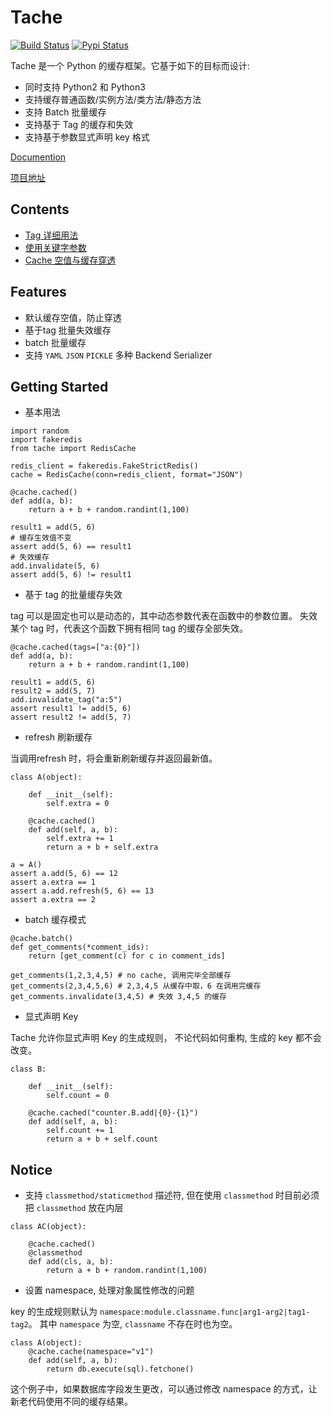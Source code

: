 # Tache
[![Build Status](https://travis-ci.org/zhihu/tache.svg?branch=master)](https://travis-ci.org/zhihu/tache)
[![Pypi Status](https://img.shields.io/pypi/v/tache.svg)](https://pypi.python.org/pypi/tache)

Tache 是一个 Python 的缓存框架。它基于如下的目标而设计:

* 同时支持 Python2 和 Python3
* 支持缓存普通函数/实例方法/类方法/静态方法
* 支持 Batch 批量缓存
* 支持基于 Tag 的缓存和失效
* 支持基于参数显式声明 key 格式

 [Documention](http://zhihu.github.io/tache)
 
 [项目地址](https://github.com/zhihu/tache)


Contents
---------
* [Tag 详细用法](advance_tag.md)
* [使用关键字参数](use_kwargs.md)
* [Cache 空值与缓存穿透](cache_null_and_miss.md)


## Features

* 默认缓存空值，防止穿透
* 基于tag 批量失效缓存
* batch 批量缓存
* 支持 `YAML` `JSON` `PICKLE` 多种 Backend Serializer

## Getting Started

* 基本用法

```
import random
import fakeredis
from tache import RedisCache

redis_client = fakeredis.FakeStrictRedis()
cache = RedisCache(conn=redis_client, format="JSON")

@cache.cached()
def add(a, b):
    return a + b + random.randint(1,100)

result1 = add(5, 6)
# 缓存生效值不变
assert add(5, 6) == result1
# 失效缓存
add.invalidate(5, 6)
assert add(5, 6) != result1
```

* 基于 tag 的批量缓存失效

tag 可以是固定也可以是动态的，其中动态参数代表在函数中的参数位置。
失效某个 tag 时，代表这个函数下拥有相同 tag 的缓存全部失效。

```
@cache.cached(tags=["a:{0}"])
def add(a, b):
    return a + b + random.randint(1,100)

result1 = add(5, 6) 
result2 = add(5, 7)
add.invalidate_tag("a:5")
assert result1 != add(5, 6) 
assert result2 != add(5, 7)
```


* refresh 刷新缓存

当调用refresh 时，将会重新刷新缓存并返回最新值。


```
class A(object):

    def __init__(self):
        self.extra = 0

    @cache.cached()
    def add(self, a, b):
        self.extra += 1
        return a + b + self.extra

a = A()
assert a.add(5, 6) == 12
assert a.extra == 1
assert a.add.refresh(5, 6) == 13
assert a.extra == 2
```

* batch 缓存模式

```
@cache.batch()
def get_comments(*comment_ids):
    return [get_comment(c) for c in comment_ids]

get_comments(1,2,3,4,5) # no cache, 调用完毕全部缓存
get_comments(2,3,4,5,6) # 2,3,4,5 从缓存中取，6 在调用完缓存
get_comments.invalidate(3,4,5) # 失效 3,4,5 的缓存
```

* 显式声明 Key

Tache 允许你显式声明 Key 的生成规则， 不论代码如何重构, 生成的 key 都不会改变。

```
class B:

    def __init__(self):
        self.count = 0

    @cache.cached("counter.B.add|{0}-{1}")
    def add(self, a, b):
        self.count += 1
        return a + b + self.count
```


## Notice

* 支持 `classmethod/staticmethod` 描述符, 但在使用 `classmethod` 时目前必须把
`classmethod` 放在内层


```
class AC(object):

    @cache.cached()
    @classmethod
    def add(cls, a, b):
        return a + b + random.randint(1,100)
```

* 设置 namespace, 处理对象属性修改的问题

key 的生成规则默认为 `namespace:module.classname.func|arg1-arg2|tag1-tag2`。
其中 `namespace` 为空, `classname` 不存在时也为空。

```
class A(object):
    @cache.cache(namespace="v1")
    def add(self, a, b):
        return db.execute(sql).fetchone()
```

这个例子中，如果数据库字段发生更改，可以通过修改 namespace 的方式，让新老代码使用不同的缓存结果。
